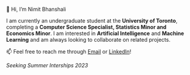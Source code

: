 👋 Hi, I’m Nimit Bhanshali

I am currently an undergraduate student at the **University of Toronto**, completing a **Computer Science Specialist, Statistics Minor and Economics Minor**. 
I am interested in **Artificial Intelligence** and **Machine Learning** and am always looking to collaborate on related projects. 

📫 Feel free to reach me through <a href="nbhanshali@gmail.com">Email</a> or <a href="www.linkedin.com/in/nimit-bhanshali
">LinkedIn</a>!

_Seeking Summer Interships 2023_
<!---
nbhanshali/nbhanshali is a ✨ special ✨ repository because its `README.md` (this file) appears on your GitHub profile.
You can click the Preview link to take a look at your changes.
--->
